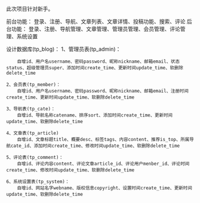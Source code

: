 此次项目针对新手。

前台功能：
    登录、注册、导航、文章列表、文章详情、投稿功能、搜索、评论
后台功能：
    登录、注册、导航管理、文章管理、管理员管理、会员管理、评论管理、系统设置

设计数据库(tp_blog)：
    1、管理员表(tp_admin)：

        自增id、用户名username、密码password、昵称nickname、邮箱email、状态status、超级管理员super、添加时间create_time、更新时间update_time、软删除delete_time

    2、会员表(tp_member)：
        自增id、用户名username、密码password、昵称nickname、邮箱email、注册时间create_time、更新时间update_time、软删除delete_time

    3、导航表(tp_cate)：
        自增id、导航名称catename、排序sort、添加时间create_time、更新时间update_time、软删除delete_time

    4、文章表(tp_article)
        自增id、文章标题title、概要desc、标签tags、内容content、推荐is_top、所属导航cate_id、添加时间create_time、修改时间update_time、软删除delete_time

    5、评论表(tp_comment)：
        自增id、评论内容content、评论文章article_id、评论用户menber_id、评论时间create_time、修改时间update_time、软删除delete_time

    6、系统设置表(tp_system)：
        自增id、网站名字webname、版权信息copyright、设置时间create_time、更新时间update_time、软删除delete_time